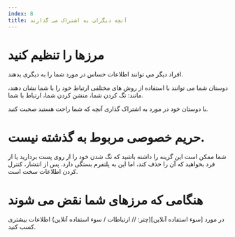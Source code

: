 ```yaml
---
index: 8
title: آنچه دیگران به اشتراک می گذارند
---
```

# مرزها را تنظیم کنید

افراد دیگر می توانند اطلاعات حساس در مورد شما را به دیگری بدهند.

دوستان شما می توانند با استفاده از روش های مختلفی ارتباط خود را با شما نشان دهند، مانند: تگ کردن شما، منشن کردن شما، ارتباط با شما.

با دوستان خود در مورد به اشتراک گذاری آنچه که شما راحت هستید صحبت کنید.

# حریم خصوصی مربوط به گذشته نیست.

شما ممکن است این گزینه را داشته باشید که تگ شدن خود را از روی پست بردارید یا از فرد بخواهید که آن را حذف کند، اما این به پلتفرم بستگی دارد. پس از انتشار، کنترل کردن اطلاعات سخت است.

# هنگامی که مرزهای شما نقض می شوند

در مورد [سوء استفاده آنلاین](چتر: // ارتباطات / سوء استفاده آنلاین) اطلاعات بیشتری کسب کنید.